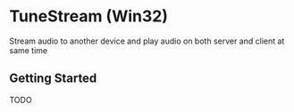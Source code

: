 # TuneStream (Win32)

Stream audio to another device and play audio on both server and client at same time

## Getting Started

TODO